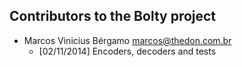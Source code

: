 ## Contributors to the Bolty project

* Marcos Vinicius Bérgamo <marcos@thedon.com.br>
  * [02/11/2014] Encoders, decoders and tests
